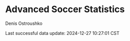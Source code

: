 # Advanced Soccer Statistics
Denis Ostroushko

<!-- gfm -->

Last successful data update: 2024-12-27 10:27:01 CST

